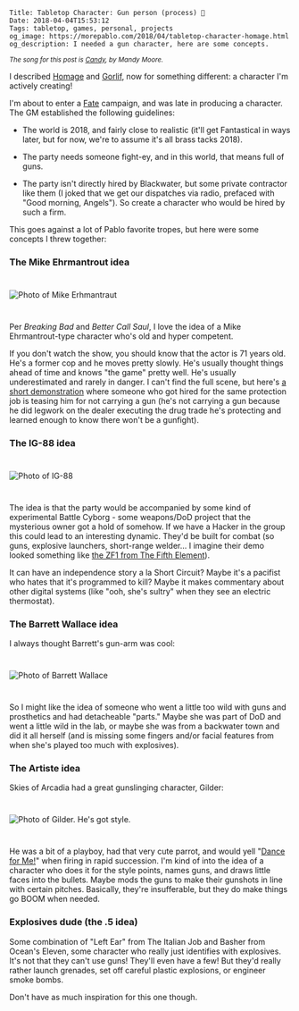     Title: Tabletop Character: Gun person (process) 🔫
    Date: 2018-04-04T15:53:12
    Tags: tabletop, games, personal, projects
    og_image: https://morepablo.com/2018/04/tabletop-character-homage.html
    og_description: I needed a gun character, here are some concepts.

<small><em>The song for this post is <a href="https://www.youtube.com/watch?v=NkVsJGl5d6E">Candy</a>, by Mandy Moore.</em></small>

I described [Homage][1] and [Gorlif][2], now for something different: a
character I'm actively creating!

I'm about to enter a [Fate][3] campaign, and was late in producing a character.
The GM established the following guidelines:

* The world is 2018, and fairly close to realistic (it'll get Fantastical in
  ways later, but for now, we're to assume it's all brass tacks 2018).

* The party needs someone fight-ey, and in this world, that means full of guns.

* The party isn't directly hired by Blackwater, but some private contractor like
  them (I joked that we get our dispatches via radio, prefaced with "Good
  morning, Angels"). So create a character who would be hired by such a firm.

This goes against a lot of Pablo favorite tropes, but here were some concepts I
threw together:

### The Mike Ehrmantrout idea

<div class="caption-img-block" style="margin: 25px auto">
<img src="/img/2018/4/mike_erhmantraut.jpg" alt="Photo of Mike Erhmantraut" style="margin: 15px auto;" />
</div>

Per _Breaking Bad_ and _Better Call Saul_, I love the idea of a Mike
Ehrmantrout-type character who's old and hyper competent.

If you don't watch the show, you should know that the actor is 71 years old.
He's a former cop and he moves pretty slowly. He's usually thought things ahead
of time and knows "the game" pretty well. He's usually underestimated and rarely
in danger. I can't find the full scene, but here's [a short demonstration][4]
where someone who got hired for the same protection job is teasing him for not
carrying a gun (he's not carrying a gun because he did legwork on the dealer
executing the drug trade he's protecting and learned enough to know there won't
be a gunfight).

### The IG-88 idea

<div class="caption-img-block" style="margin: 25px auto">
<img src="/img/2018/4/ig88.png" alt="Photo of IG-88" style="margin: 15px auto;" />
</div>

The idea is that the party would be accompanied by some kind of experimental
Battle Cyborg - some weapons/DoD project that the mysterious owner got a hold of
somehow. If we have a Hacker in the group this could lead to an interesting
dynamic. They'd be built for combat (so guns, explosive launchers, short-range
welder... I imagine their demo looked something like [the ZF1 from The Fifth
Element][5]).

It can have an independence story a la Short Circuit? Maybe it's a pacifist who
hates that it's programmed to kill? Maybe it makes commentary about other
digital systems (like "ooh, she's sultry" when they see an electric thermostat).

### The Barrett Wallace idea

I always thought Barrett's gun-arm was cool:

<div class="caption-img-block" style="margin: 25px auto">
<img src="/img/2018/4/barrett-wallace.png" alt="Photo of Barrett Wallace" style="margin: 15px auto;" />
</div>

So I might like the idea of someone who went a little too wild with guns and
prosthetics and had detacheable "parts." Maybe she was part of DoD and went a
little wild in the lab, or maybe she was from a backwater town and did it all
herself (and is missing some fingers and/or facial features from when she's
played too much with explosives).

### The Artiste idea

Skies of Arcadia had a great gunslinging character, Gilder:

<div class="caption-img-block" style="margin: 25px auto">
<img src="/img/2018/4/gilder-skies.jpg" alt="Photo of Gilder. He's got style." style="margin: 15px auto;" />
</div>

He was a bit of a playboy, had that very cute parrot, and would yell "[Dance for
Me!][6]" when firing in rapid succession. I'm kind of into the idea of a character
who does it for the style points, names guns, and draws little faces into the
bullets. Maybe mods the guns to make their gunshots in line with certain
pitches. Basically, they're insufferable, but they do make things go BOOM when
needed.

### Explosives dude (the .5 idea)

Some combination of "Left Ear" from The Italian Job and Basher from Ocean's
Eleven, some character who really just identifies with explosives. It's not that
they can't use guns! They'll even have a few! But they'd really rather launch
grenades, set off careful plastic explosions, or engineer smoke bombs.

Don't have as much inspiration for this one though.


   [1]: /2018/04/tabletop-character-homage.html
   [2]: /2018/04/tabletop-character-gorlif.html
   [3]: https://fate-srd.com/
   [4]: https://www.youtube.com/watch?v=NLsjmwt_KVw
   [5]: https://www.youtube.com/watch?v=7jVsQToSfag
   [6]: https://www.youtube.com/watch?v=8aEedrrJwyA&t=18s

